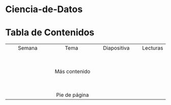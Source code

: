 # Ciencia-de-Datos
# Tabla de Contenidos
<table style="width: 100%; text-align: center;">
  <tr>
    <td style="width: 33%;">Semana</td>
    <td style="width: 33%;">Tema</td>
    <td style="width: 33%;">Diapositiva</td>
    <td style="width: 33%;">Lecturas</td>
  </tr>
  <tr>
    <td colspan="3" style="width: 100%; padding-top: 50px;">Más contenido</td>
  </tr>
  <tr>
    <td  colspan="3" style="width: 100%; padding-top: 50px;">Pie de página</td>
  </tr>
</table>
